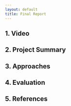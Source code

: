```yaml
---
layout: default
title: Final Report
---
```


## 1. Video

## 2. Project Summary

## 3. Approaches

## 4. Evaluation

## 5. References
